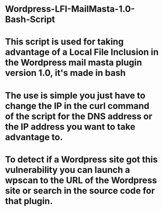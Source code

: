 # Wordpress-LFI-MailMasta-1.0-Bash-Script

# This script is used for taking advantage of a Local File Inclusion in the Wordpress mail masta plugin version 1.0, it's made in bash

# The use is simple you just have to change the IP in the curl command of the script for the DNS address or the IP address you want to take advantage to.

# To detect if a Wordpress site got this vulnerability you can launch a wpscan to the URL of the Wordpress site or search in the source code for that plugin.
